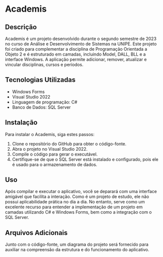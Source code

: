 # Academis

## Descrição
Academis é um projeto desenvolvido durante o segundo semestre de 2023 no curso de Análise e Desenvolvimento de Sistemas na UNIPE. Este projeto foi criado para complementar a disciplina de Programação Orientada a Objeto 2 e é estruturado em camadas, incluindo Model, DALL, BLL e a interface Windows. A aplicação permite adicionar, remover, atualizar e vincular disciplinas, cursos e períodos.

## Tecnologias Utilizadas
- Windows Forms
- Visual Studio 2022
- Linguagem de programação: C#
- Banco de Dados: SQL Server

## Instalação
Para instalar o Academis, siga estes passos:
1. Clone o repositório do GitHub para obter o código-fonte.
2. Abra o projeto no Visual Studio 2022.
3. Compile o código para gerar o executável.
4. Certifique-se de que o SQL Server está instalado e configurado, pois ele é usado para o armazenamento de dados.

## Uso
Após compilar e executar o aplicativo, você se deparará com uma interface amigável que facilita a interação. Como é um projeto de estudo, ele não possui aplicabilidade prática no dia a dia. No entanto, serve como um excelente recurso para entender a implementação de um projeto em camadas utilizando C# e Windows Forms, bem como a integração com o SQL Server.

## Arquivos Adicionais
Junto com o código-fonte, um diagrama do projeto será fornecido para auxiliar na compreensão da estrutura e do funcionamento do aplicativo.
